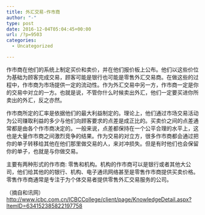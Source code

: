 ```yaml
---
title: 外汇交易-作市商
author: "-"
type: post
date: 2016-12-04T05:04:45+00:00
url: /?p=9503
categories:
  - Uncategorized

---
```

作市商在他们的系统上制定买价和卖价，并在他们报价板上公布。他们以这些价位为基础为顾客完成交易，顾客可能是银行也可能是零售外汇交易商。在做这些的过程中，作市商为市场提供一定的流动性。作为外汇交易中另一方，作市商一定是你的交易中对立的一方。也就是说，不管你什么时候卖出外汇，他们一定要买进你所卖出的外汇，反之亦然。

作市商所定的汇率是依据他们的最大利益制定的。理论上，他们通过市场交易活动为公司赚取利益的多少与他们向顾客要求的点差是成正比的。买卖价之间的点差通常都是由各个作市商决定的。一般来说，点差都保持在一个公平合理的水平上，这也是大量作市商之间激烈竞争的结果。作为交易的对立方，很多作市商都会通过把你的单子转移给其他在他们那里做交易的人，来对冲损失。但是有时他们也会保留你的单子，也就是与你做交易。

主要有两种形式的作市商: 零售和机构。机构的作市商可以是银行或者其他大公司，他们给其他的的银行、机构、电子通讯网络甚至是零售作市商提供买卖价格。零售作市商通常是专注于为个体交易者提供零售外汇交易服务的公司。

（摘自和讯网）http://www.icbc.com.cn/ICBCCollege/client/page/KnowledgeDetail.aspx?ItemID=634152385822197758

